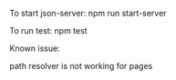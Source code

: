 To start json-server: npm run start-server

To run test: npm test

Known issue:

path resolver is not working for pages